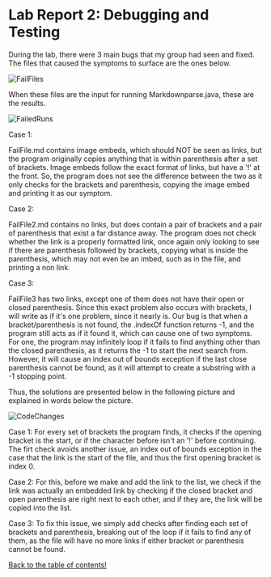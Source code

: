 
# Lab Report 2: Debugging and Testing

During the lab, there were 3 main bugs that my group had seen and fixed. The files that caused the symptoms to surface are the ones below.

![FailFiles](https://i.ibb.co/TPws7NB/files-that-made-it-fail.png)

When these files are the input for running Markdownparse.java, these are the results.

![FailedRuns](https://i.ibb.co/y8MtBgj/failed-tests.png)

Case 1:

FailFile.md contains image embeds, which should NOT be seen as links, but the program originally copies anything that is within parenthesis after a set of brackets. Image embeds follow the exact format of links, but have a '!' at the front. So, the program does not see the difference between the two as it only checks for the brackets and parenthesis, copying the image embed and printing it as our symptom.


Case 2: 

FailFile2.md contains no links, but does contain a pair of brackets and a pair of parenthesis that exist a far distance away. The program does not check whether the link is a properly formatted link, once again only looking to see if there are parenthesis followed by brackets, copying what is inside the parenthesis, which may not even be an imbed, such as in the file, and printing a non link.


Case 3:

FailFile3 has two links, except one of them does not have their open or closed parenthesis. Since this exact problem also occurs with brackets, I will write as if it's one problem, since it nearly is. Our bug is that when a bracket/parenthesis is not found, the .indexOf function returns -1, and the program still acts as if it found it, which can cause one of two symptoms. For one, the program may infinitely loop if it fails to find anything other than the closed parenthesis, as it returns the -1 to start the next search from. However, it will cause an index out of bounds exception if the last close parenthesis cannot be found, as it will attempt to create a substring with a -1 stopping point.  

Thus, the solutions are presented below in the following picture and explained in words below the picture.

![CodeChanges](https://i.ibb.co/F3RbRHP/correction-to-code.png)

Case 1: For every set of brackets the program finds, it checks if the opening bracket is the start, or if the character before isn't an '!' before continuing. The firt check avoids another issue, an index out of bounds exception in the case that the link is the start of the file, and thus the first opening bracket is index 0.

Case 2: For this, before we make and add the link to the list, we check if the link was actually an embedded link by checking if the closed bracket and open parenthesis are right next to each other, and if they are, the link will be copied into the list.  

Case 3: To fix this issue, we simply add checks after finding each set of brackets and parenthesis, breaking out of the loop if it fails to find any of them, as the file will have no more links if either bracket or parenthesis cannot be found.

[Back to the table of contents!](index.md)
